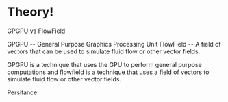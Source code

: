 # Theory!

GPGPU vs FlowField

GPGPU -- General Purpose Graphics Processing Unit FlowField -- A field of
vectors that can be used to simulate fluid flow or other vector fields.

GPGPU is a technique that uses the GPU to perform general purpose computations
and flowfield is a technique that uses a field of vectors to simulate fluid flow
or other vector fields.

Persitance
